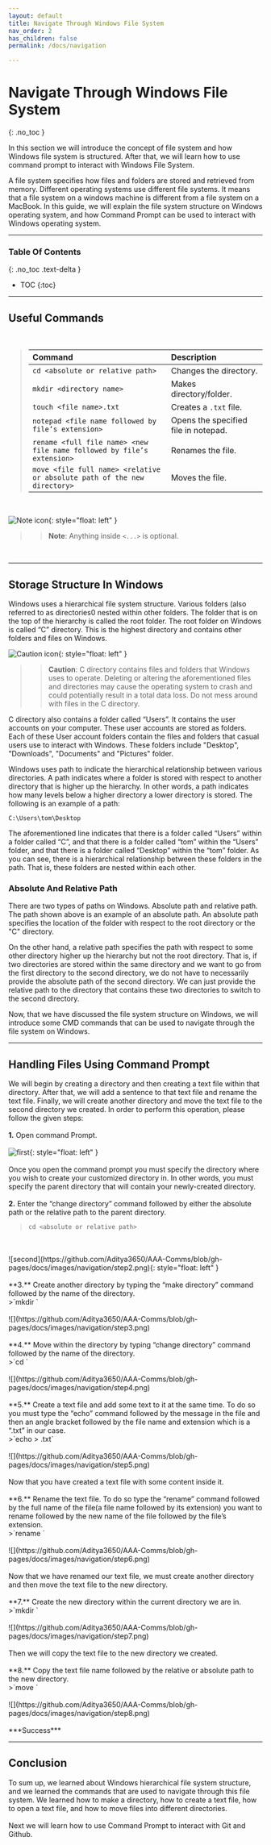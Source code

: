 ```yaml
---
layout: default
title: Navigate Through Windows File System
nav_order: 2
has_children: false
permalink: /docs/navigation

---
```


# Navigate Through Windows File System
{: .no_toc }

In this section we will introduce the concept of file system and how Windows file system is structured. After that, we will learn how to use command prompt to interact with Windows File System. 

A file system specifies how files and folders are stored and retrieved from memory. Different operating systems use different file systems. It means that a file system on a windows machine is different from a file system on a MacBook. In this guide, we will explain the file system structure on Windows operating system, and how Command Prompt can be used to interact with Windows operating system.

---

### Table Of Contents
{: .no_toc .text-delta }
* TOC
{:toc}

---

## Useful Commands
<br/>

>| Command                           | Description                                                                                             |
>| :--------                         | :------------------------------------------------------------------------------------------------------ |
>| `cd <absolute or relative path>`  | Changes the directory.                                           |
>| `mkdir <directory name>`          | Makes directory/folder.                                          |
>| `touch <file name>.txt`           | Creates a `.txt` file.                                           |
>| `notepad <file name followed by file’s extension>`| Opens the specified file in notepad.             |
>| `rename <full file name> <new file name followed by file’s extension>` | Renames the file.           |
>| `move <file full name> <relative or absolute path of the new directory>` | Moves the file.           |

<br/>

![Note icon](https://github.com/dl90/linux-basics/blob/gh-pages/docs/images/icons/note.png?raw=true "Note"){: style="float: left" }
>> **Note**: Anything inside `<...>` is optional.

<br/>

---

## Storage Structure In Windows
Windows uses a hierarchical file system structure. Various folders (also referred to as directories0 nested within other folders. The folder that is on the top of the hierarchy is called the root folder. The root folder on Windows is called “C” directory. This is the highest directory and contains other folders and files on Windows. 


![Caution icon](https://github.com/dl90/linux-basics/blob/gh-pages/docs/images/icons/caution.png?raw=true "Caution"){: style="float: left" }
>> **Caution**: C directory contains files and folders that Windows uses to operate. Deleting or altering the aforementioned files and directories may cause the operating system to crash and could potentially result in a total data loss. Do not mess around with files in the C directory. 

C directory also contains a folder called “Users”. It contains the user accounts on your computer. These user accounts are stored as folders. Each of these User account folders contain the files and folders that casual users use to interact with Windows. These folders include "Desktop", "Downloads", "Documents" and "Pictures" folder.

Windows uses path to indicate the hierarchical relationship between various directories. A path indicates where a folder is stored with respect to another directory that is higher up the hierarchy. In other words, a path indicates how many levels below a higher directory a lower directory is stored. The following is an example of a path:

`C:\Users\tom\Desktop`

The aforementioned line indicates that there is a folder called “Users” within a folder called “C”, and that there is a folder called “tom” within the “Users” folder, and that there is a folder called “Desktop” within the “tom” folder. As you can see, there is a hierarchical relationship between these folders in the path. That is, these folders are nested within each other. 

### Absolute And Relative Path
There are two types of paths on Windows. Absolute path and relative path. The path shown above is an example of an absolute path. An absolute path specifies the location of the folder with respect to the root directory or the "C" directory.

On the other hand, a relative path specifies the path with respect to some other directory higher up the hierarchy but not the root directory. That is, if two directories are stored within the same directory and we want to go from the first directory to the second directory, we do not have to necessarily provide the absolute path of the second directory. We can just provide the relative path to the directory that contains these two directories to switch to the second directory.   

Now, that we have discussed the file system structure on Windows, we will introduce some CMD commands that can be used to navigate through the file system on Windows.

---

## Handling Files Using Command Prompt

We will begin by creating a directory and then creating a text file within that directory. After that, we will add a sentence to that text file and rename the text file. Finally, we will create another directory and move the text file to the second directory we created. In order to perform this operation, please follow the given steps:
<br/>
<br/>
**1.** Open command Prompt.
<br/>
<br/>
![first](https://github.com/Aditya3650/AAA-Comms/blob/gh-pages/docs/images/navigation/step1.png){: style="float: left" }
<br/>
<br/>
Once you open the command prompt you must specify the directory where you wish to create your customized directory in. In other words, you must specify the parent directory that will contain your newly-created directory.
<br/>
<br/>
**2.** Enter the “change directory” command followed by either the absolute path or the relative path to the parent directory.
<br/>
>`cd <absolute or relative path>`

<br/>
<br/>
![second](https://github.com/Aditya3650/AAA-Comms/blob/gh-pages/docs/images/navigation/step2.png){: style="float: left" }
<br/>
<br/>
**3.** Create another directory by typing the “make directory” command followed by the name of the directory.
<br/>
>`mkdir <directory name>`

<br/>
<br/>
![](https://github.com/Aditya3650/AAA-Comms/blob/gh-pages/docs/images/navigation/step3.png)
<br/>
<br/>
**4.** Move within the directory by typing “change directory” command followed by the name of the directory.
<br/>
>`cd <directory name>`

<br/>
<br/>
![](https://github.com/Aditya3650/AAA-Comms/blob/gh-pages/docs/images/navigation/step4.png)
<br/>
<br/>
**5.** Create a text file and add some text to it at the same time. To do so you must type the “echo” command followed by the message in the file and then an angle bracket followed by the file name and extension which is a “.txt” in our case. 
<br/>
>`echo <message in the text file> > <file name>.txt`

<br/>
<br/>
![](https://github.com/Aditya3650/AAA-Comms/blob/gh-pages/docs/images/navigation/step5.png)
<br/>
<br/>
Now that you have created a text file with some content inside it.
<br/>
<br/>
**6.** Rename the text file. To do so type the “rename” command followed by the full name of the file(a file name followed by its extension) you want to rename followed by the new name of the file followed by the file’s extension. 
<br/>
>`rename <full file name followed by file’s extension> <new file name followed by file’s extension>`

<br/>
<br/>
![](https://github.com/Aditya3650/AAA-Comms/blob/gh-pages/docs/images/navigation/step6.png)
<br/>
<br/>
Now that we have renamed our text file, we must create another directory and then move the text file to the new directory.
<br/>
<br/>
**7.** Create the new directory within the current directory we are in. 
<br/>
>`mkdir <new directory name>`

<br/>
<br/>
![](https://github.com/Aditya3650/AAA-Comms/blob/gh-pages/docs/images/navigation/step7.png)
<br/>
<br/>
Then we will copy the text file to the new directory we created.
<br/>
<br/>
**8.** Copy the text file name followed by the relative or absolute path to the new directory.
<br/>
>`move <file full name> <relative or absolute path of the new directory>`
<br/>
<br/>
![](https://github.com/Aditya3650/AAA-Comms/blob/gh-pages/docs/images/navigation/step8.png)
<br/>
<br/>
***Success***

---

## Conclusion

To sum up, we learned about Windows hierarchical file system structure, and we learned the commands that are used to navigate through this file system. We learned how to make a directory, how to create a text file, how to open a text file, and how to move files into different directories.
<br/>
<br/>
Next we will learn how to use Command Prompt to interact with Git and Github.
<br/>
<br/>
